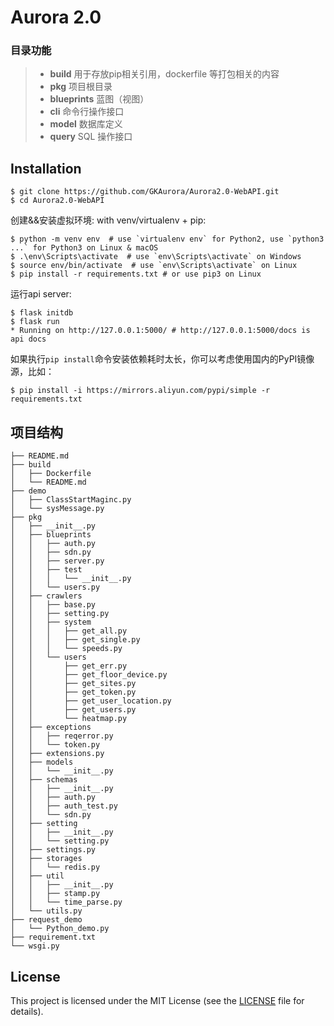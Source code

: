 # Aurora 2.0

### 目录功能
> * **build** 用于存放pip相关引用，dockerfile 等打包相关的内容
> * **pkg**            项目根目录
> * **blueprints**      蓝图（视图）
> * **cli**             命令行操作接口
> * **model**           数据库定义
> * **query**           SQL 操作接口

## Installation

```shell
$ git clone https://github.com/GKAurora/Aurora2.0-WebAPI.git
$ cd Aurora2.0-WebAPI
```

创建&&安装虚拟环境: with venv/virtualenv + pip:
```shell
$ python -m venv env  # use `virtualenv env` for Python2, use `python3 ...` for Python3 on Linux & macOS
$ .\env\Scripts\activate  # use `env\Scripts\activate` on Windows
$ source env/bin/activate  # use `env\Scripts\activate` on Linux
$ pip install -r requirements.txt # or use pip3 on Linux
```

运行api server:
```
$ flask initdb
$ flask run
* Running on http://127.0.0.1:5000/ # http://127.0.0.1:5000/docs is api docs
```

如果执行`pip install`命令安装依赖耗时太长，你可以考虑使用国内的PyPI镜像源，比如：
```
$ pip install -i https://mirrors.aliyun.com/pypi/simple -r requirements.txt
```

## 项目结构
```shell
├── README.md
├── build
│   ├── Dockerfile
│   └── README.md
├── demo
│   ├── ClassStartMaginc.py
│   └── sysMessage.py
├── pkg
│   ├── __init__.py
│   ├── blueprints
│   │   ├── auth.py
│   │   ├── sdn.py
│   │   ├── server.py
│   │   ├── test
│   │   │   └── __init__.py
│   │   └── users.py
│   ├── crawlers
│   │   ├── base.py
│   │   ├── setting.py
│   │   ├── system
│   │   │   ├── get_all.py
│   │   │   ├── get_single.py
│   │   │   └── speeds.py
│   │   └── users
│   │       ├── get_err.py
│   │       ├── get_floor_device.py
│   │       ├── get_sites.py
│   │       ├── get_token.py
│   │       ├── get_user_location.py
│   │       ├── get_users.py
│   │       └── heatmap.py
│   ├── exceptions
│   │   ├── reqerror.py
│   │   └── token.py
│   ├── extensions.py
│   ├── models
│   │   └── __init__.py
│   ├── schemas
│   │   ├── __init__.py
│   │   ├── auth.py
│   │   ├── auth_test.py
│   │   └── sdn.py
│   ├── setting
│   │   ├── __init__.py
│   │   └── setting.py
│   ├── settings.py
│   ├── storages
│   │   └── redis.py
│   ├── util
│   │   ├── __init__.py
│   │   ├── stamp.py
│   │   └── time_parse.py
│   └── utils.py
├── request_demo
│   └── Python_demo.py
├── requirement.txt
└── wsgi.py
```

## License

This project is licensed under the MIT License (see the
[LICENSE](LICENSE) file for details).
